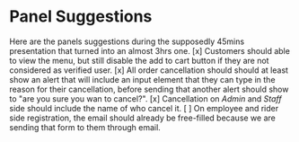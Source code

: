 
# Panel Suggestions
Here are the panels suggestions during the supposedly 45mins presentation that turned into an almost 3hrs one.
[x] Customers should able to view the menu, but still disable the add to cart button if they are not considered as verified user.
[x] All order cancellation should should at least show an alert that will include an input element that they can type in the reason for their cancellation, before sending that another alert should show to "are you sure you wan to cancel?".
[x] Cancellation on *Admin* and *Staff* side should include the name of who cancel it.
[ ] On employee and rider side registration, the email should already be free-filled because we are sending that form to them through email.
